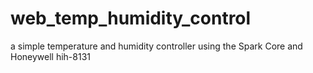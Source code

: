 web_temp_humidity_control
=========================

a simple temperature and humidity controller using the Spark Core and Honeywell hih-8131
